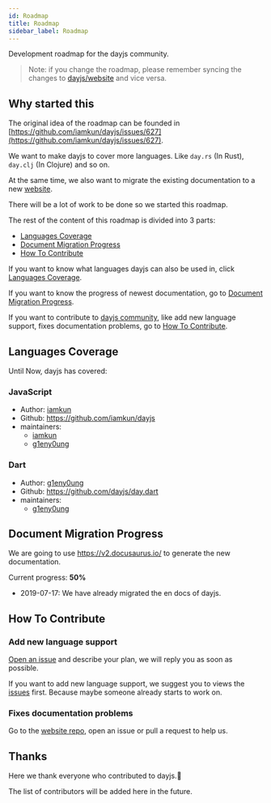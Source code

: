 ```yaml
---
id: Roadmap
title: Roadmap
sidebar_label: Roadmap
---
```


Development roadmap for the dayjs community.

> Note: if you change the roadmap, please remember syncing the changes to [dayjs/website](https://github.com/dayjs/website) and vice versa.

## Why started this

The original idea of the roadmap can be founded in [https://github.com/iamkun/dayjs/issues/627](https://github.com/iamkun/dayjs/issues/627).

We want to make dayjs to cover more languages. Like `day.rs` (In Rust), `day.clj` (In Clojure) and so on.

At the same time, we also want to migrate the existing documentation to a new [website](https://dayjs.github.io/website).

There will be a lot of work to be done so we started this roadmap.

The rest of the content of this roadmap is divided into 3 parts:

- [Languages Coverage](#languages-coverage)
- [Document Migration Progress](#document-migration-progress)
- [How To Contribute](#how-to-contribute)

If you want to know what languages dayjs can also be used in, click [Languages Coverage](#languages-coverage).

If you want to know the progress of newest documentation, go to [Document Migration Progress](#document-migration-progress).

If you want to contribute to [dayjs community](https://github.com/dayjs), like add new language support, fixes documentation problems, go to [How To Contribute](#how-to-contribute).

## Languages Coverage

Until Now, dayjs has covered:

### JavaScript

- Author: [iamkun](https://github.com/iamkun)
- Github: https://github.com/iamkun/dayjs
- maintainers:
  - [iamkun](https://github.com/iamkun)
  - [g1eny0ung](https://github.com/g1eny0ung)

### Dart

- Author: [g1eny0ung](https://github.com/g1eny0ung)
- Github: https://github.com/dayjs/day.dart
- maintainers:
  - [g1eny0ung](https://github.com/g1eny0ung)

## Document Migration Progress

We are going to use https://v2.docusaurus.io/ to generate the new documentation.

Current progress: **50%**

- 2019-07-17: We have already migrated the en docs of dayjs.

## How To Contribute

### Add new language support

[Open an issue](https://github.com/dayjs/roadmap/issues/new) and describe your plan, we will reply you as soon as possible.

If you want to add new language support, we suggest you to views the [issues](https://github.com/dayjs/roadmap/issues) first. Because maybe someone already starts to work on.

### Fixes documentation problems

Go to the [website repo](https://github.com/dayjs/website), open an issue or pull a request to help us. 

## Thanks

Here we thank everyone who contributed to dayjs.👏

The list of contributors will be added here in the future.
